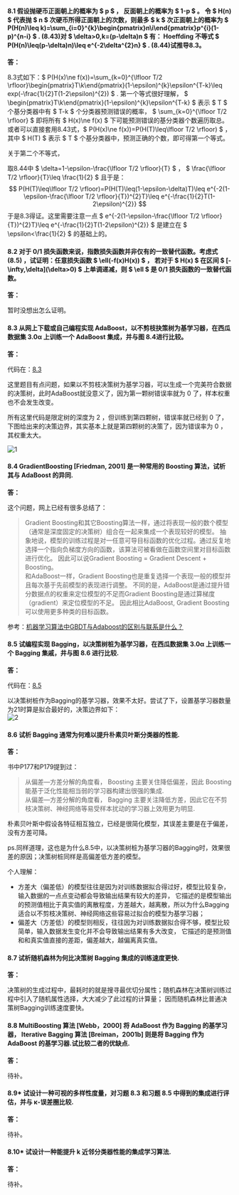 #### 8.1 假设抛硬币正面朝上的概率为 $ p $ ， 反面朝上的概率为 $ 1-p $ 。 令 $ H(n) $ 代表抛 $ n $ 次硬币所得正面朝上的次数，则最多 $ k $ 次正面朝上的概率为 $ P(H(n)\leq k)=\sum_{i=0}^{k}\begin{pmatrix}n\\i\end{pmatrix}p^{i}(1-p)^{n-i} $ . (8.43)对 $ \delta>0,k=(p-\delta)n $ 有： Hoeffding 不等式 $ P(H(n)\leq(p-\delta)n)\leq e^{-2\delta^{2}n} $ . (8.44)试推导8.3。
**答：**  

8.3式如下：$ P(H(x)\ne f(x))=\sum_{k=0}^{\lfloor T/2 \rfloor}\begin{pmatrix}T\\k\end{pmatrix}(1-\epsilon)^{k}\epsilon^{T-k}\leq exp(-\frac{1}{2}T(1-2\epsilon)^{2}) $ .
第一个等式很好理解， $ \begin{pmatrix}T\\k\end{pmatrix}(1-\epsilon)^{k}\epsilon^{T-k} $ 表示 $ T $ 个基分类器中有 $ T-k $ 个分类器预测错误的概率，
$ \sum_{k=0}^{\lfloor T/2 \rfloor} $ 即将所有 $ H(x)\ne f(x) $ 下可能预测错误的基分类器个数遍历取总。
或者可以直接套用8.43式，$ P(H(x)\ne f(x))=P(H(T)\leq\lfloor T/2 \rfloor) $ ，其中 $ H(T) $ 表示 $ T $ 个基分类器中，预测正确的个数，即可得第一个等式。
 
关于第二个不等式，

取8.44中 $ \delta=1-\epsilon-\frac{\lfloor T/2 \rfloor}{T} $ ， $ \frac{\lfloor T/2 \rfloor}{T}\leq \frac{1}{2} $ 且于是：
$$ P(H(T)\leq\lfloor T/2 \rfloor)=P(H(T)\leq(1-\epsilon-\delta)T)\leq e^{-2(1-\epsilon-\frac{\lfloor T/2 \rfloor}{T})^{2}T}\leq e^{-\frac{1}{2}T(1-2\epsilon)^{2}} $$
于是8.3得证。这里需要注意一点 $ e^{-2(1-\epsilon-\frac{\lfloor T/2 \rfloor}{T})^{2}T}\leq e^{-\frac{1}{2}T(1-2\epsilon)^{2}} $ 
是建立在 $ \epsilon<\frac{1}{2} $ 的基础上的。

#### 8.2 对于 0/1 损失函数来说，指数损失函数并非仅有的一致替代函数。考虑式 (8.5) ，试证明：任意损失函数 $ \ell(-f(x)H(x)) $ ， 若对于 $ H(x) $ 在区间 $ \[-\infty,\delta\](\delta>0) $  上单调递减，则 $ \ell $ 是 0/1 损失函数的一致替代函数。
**答：**  

暂时没想出怎么证明。


#### 8.3 从网上下载或自己编程实现 AdaBoost，以不剪枝抉策树为基学习器，在西瓜数据集 3.0α 上训练一个 AdaBoost 集成，并与图 8.4进行比较。
**答：**  

代码在：[8.3](https://github.com/han1057578619/MachineLearning_Zhouzhihua_ProblemSets/blob/master/ch8--%E9%9B%86%E6%88%90%E5%AD%A6%E4%B9%A0/8.3-AdaBoost.py)

这里题目有点问题，如果以不剪枝决策树为基学习器，可以生成一个完美符合数据的决策树，此时AdaBoost就没意义了，因为第一颗树错误率就为 0 了，样本权重也不会发生改变。

所有这里代码是限定树的深度为 2 ，但训练到第四颗树，错误率就已经到 0 了，下图给出来的决策边界，其实基本上就是第四颗树的决策了，因为错误率为 0 ，其权重太大。

![1](https://github.com/han1057578619/MachineLearning_Zhouzhihua_ProblemSets/blob/master/ch8--%E9%9B%86%E6%88%90%E5%AD%A6%E4%B9%A0/image/1.jpg)

#### 8.4 GradientBoosting [Friedman, 2001] 是一种常用的 Boosting 算法，试析其与 AdaBoost 的异同.
**答：**  

这个问题，网上已经有很多总结了：

>Gradient Boosting和其它Boosting算法一样，通过将表现一般的数个模型（通常是深度固定的决策树）组合在一起来集成一个表现较好的模型。
抽象地说，模型的训练过程是对一任意可导目标函数的优化过程。通过反复地选择一个指向负梯度方向的函数，该算法可被看做在函数空间里对目标函数进行优化。
因此可以说Gradient Boosting = Gradient Descent + Boosting。   
和AdaBoost一样，Gradient Boosting也是重复选择一个表现一般的模型并且每次基于先前模型的表现进行调整。
不同的是，AdaBoost是通过提升错分数据点的权重来定位模型的不足而Gradient Boosting是通过算梯度（gradient）来定位模型的不足。
因此相比AdaBoost, Gradient Boosting可以使用更多种类的目标函数。

参考：[机器学习算法中GBDT与Adaboost的区别与联系是什么？](https://www.zhihu.com/question/54626685)

#### 8.5 试编程实现 Bagging，以决策树桩为基学习器，在西瓜数据集 3.0α 上训练一个 Bagging 集戚，井与图 8.6 进行比较.
**答：**  

代码在：[8.5](https://github.com/han1057578619/MachineLearning_Zhouzhihua_ProblemSets/blob/master/ch8--%E9%9B%86%E6%88%90%E5%AD%A6%E4%B9%A0/8.5-StumpBagging.py)

以决策树桩作为Bagging的基学习器，效果不太好。尝试了下，设置基学习器数量为21时算是拟合最好的，决策边界如下：   
![2](https://github.com/han1057578619/MachineLearning_Zhouzhihua_ProblemSets/blob/master/ch8--%E9%9B%86%E6%88%90%E5%AD%A6%E4%B9%A0/image/2.jpg)

#### 8.6 试析 Bagging 通常为何难以提升朴素贝叶斯分类器的性能.
**答：**  

书中P177和P179提到过：
>从偏差—方差分解的角度看， Boosting 主要关住降低偏差，因此 Boosting能基于泛化性能相当弱的学习器构建出很强的集成.   
从偏差—方差分解的角度看， Bagging 主要关注降低方差，因此它在不剪枝决策树、神经网络等易受样本扰动的学习器上效用更为明显.

朴素贝叶斯中假设各特征相互独立，已经是很简化模型，其误差主要是在于偏差，没有方差可降。

ps.同样道理，这也是为什么8.5中，以决策树桩为基学习器的Bagging时，效果很差的原因；决策树桩同样是高偏差低方差的模型。

个人理解：

- 方差大（偏差低）的模型往往是因为对训练数据拟合得过好，模型比较复杂，输入数据的一点点变动都会导致输出结果有较大的差异，
它描述的是模型输出的预测值相比于真实值的离散程度，方差越大，越离散，所以为什么Bagging适合以不剪枝决策树、神经网络这些容易过拟合的模型为基学习器；
- 偏差大（方差低）的模型则相反，往往因为对训练数据拟合得不够，模型比较简单，输入数据发生变化并不会导致输出结果有多大改变，
它描述的是预测值和和真实值直接的差距，偏差越大，越偏离真实值。

#### 8.7 试析随机森林为何比决策树 Bagging 集成的训练速度更快.
**答：**  

决策树的生成过程中，最耗时的就是搜寻最优切分属性；随机森林在决策树训练过程中引入了随机属性选择，大大减少了此过程的计算量；
因而随机森林比普通决策树Bagging训练速度要快。

#### 8.8 MultiBoosting 算法 [Webb，2000] 将 AdaBoost 作为 Bagging 的基学习器， Iterative Bagging 算法 [Breiman，2001b] 则是将 Bagging 作为AdaBoost 的基学习器.试比较二者的优缺点.
**答：**  

待补。

#### 8.9* 试设计一种可视的多样性度量，对习题 8.3 和习题 8.5 中得到的集成进行评估，并与 κ-误差圈比较.
**答：**  

待补。

#### 8.10* 试设计一种能提升 k 近邻分类器性能的集成学习算法.
**答：**  

待补。





